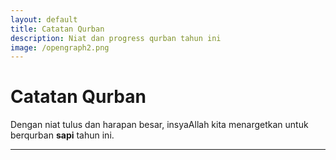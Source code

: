 ```yaml
---
layout: default
title: Catatan Qurban
description: Niat dan progress qurban tahun ini
image: /opengraph2.png
---
```


# Catatan Qurban

Dengan niat tulus dan harapan besar, insyaAllah kita menargetkan untuk berqurban **sapi** tahun ini.


---
